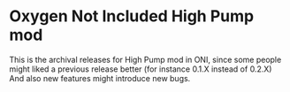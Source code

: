 # Oxygen Not Included High Pump mod

This is the archival releases for High Pump mod in ONI, since some people might liked a previous release better (for instance 0.1.X instead of 0.2.X)
And also new features might introduce new bugs.
